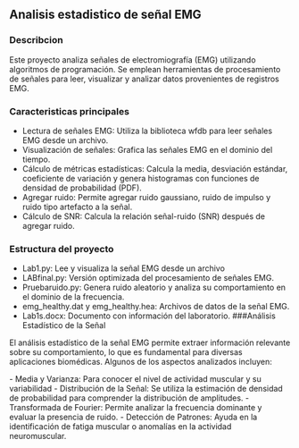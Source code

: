 ## Analisis estadistico de señal EMG
### Describcion 
<p>
Este proyecto analiza señales de electromiografía (EMG) utilizando algoritmos de programación. Se emplean herramientas de procesamiento de señales para leer, visualizar y analizar datos provenientes de registros EMG.
</p>

### Caracteristicas principales
- Lectura de señales EMG: Utiliza la biblioteca wfdb para leer señales EMG desde un archivo.
-	Visualización de señales: Grafica las señales EMG en el dominio del tiempo.
- Cálculo de métricas estadísticas: Calcula la media, desviación estándar, coeficiente de variación y genera histogramas con funciones de densidad de probabilidad (PDF).
- Agregar ruido: Permite agregar ruido gaussiano, ruido de impulso y ruido tipo artefacto a la señal.
- Cálculo de SNR: Calcula la relación señal-ruido (SNR) después de agregar ruido.
### Estructura del proyecto
- Lab1.py: Lee y visualiza la señal EMG desde un archivo
- LABfinal.py: Versión optimizada del procesamiento de señales EMG.
- Pruebaruido.py: Genera ruido aleatorio y analiza su comportamiento en el dominio de la frecuencia.
- emg_healthy.dat y emg_healthy.hea: Archivos de datos de la señal EMG.
- Lab1s.docx: Documento con información del laboratorio.
###Análisis Estadístico de la Señal
<p>
El análisis estadístico de la señal EMG permite extraer información relevante sobre su comportamiento, lo que es fundamental para diversas aplicaciones biomédicas. Algunos de los aspectos analizados incluyen:
</p>
- Media y Varianza: Para conocer el nivel de actividad muscular y su variabilidad
- Distribución de la Señal: Se utiliza la estimación de densidad de probabilidad para comprender la distribución de amplitudes.
- Transformada de Fourier: Permite analizar la frecuencia dominante y evaluar la presencia de ruido.
- Detección de Patrones: Ayuda en la identificación de fatiga muscular o anomalías en la actividad neuromuscular.
